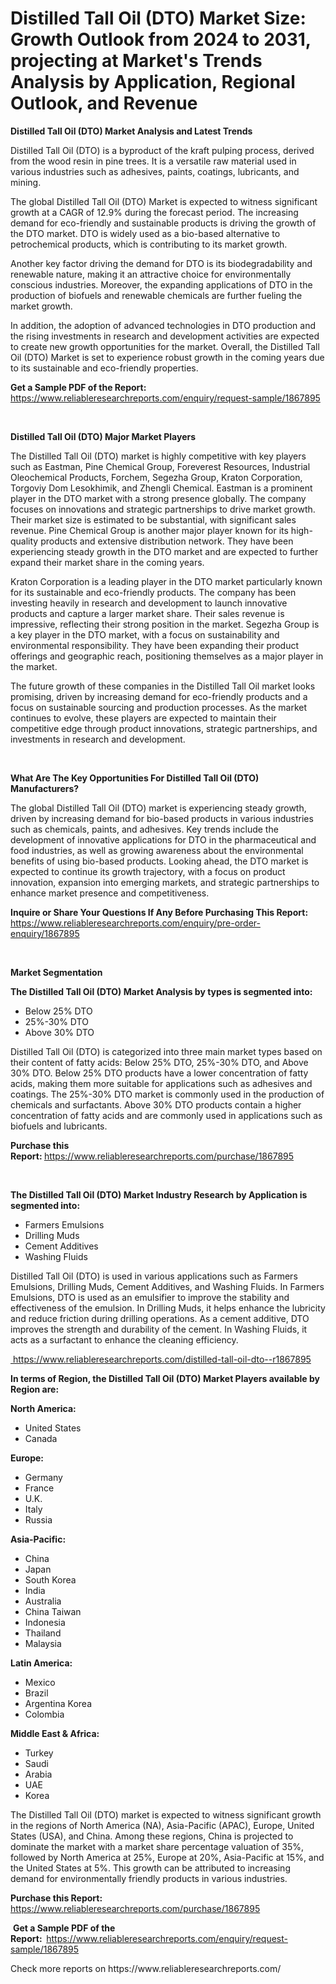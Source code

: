 <p><h1>Distilled Tall Oil (DTO) Market Size: Growth Outlook from 2024 to 2031, projecting at Market's Trends Analysis by Application, Regional Outlook, and Revenue</h1></p><p><strong>Distilled Tall Oil (DTO) Market Analysis and Latest Trends</strong></p>
<p><p>Distilled Tall Oil (DTO) is a byproduct of the kraft pulping process, derived from the wood resin in pine trees. It is a versatile raw material used in various industries such as adhesives, paints, coatings, lubricants, and mining.</p><p>The global Distilled Tall Oil (DTO) Market is expected to witness significant growth at a CAGR of 12.9% during the forecast period. The increasing demand for eco-friendly and sustainable products is driving the growth of the DTO market. DTO is widely used as a bio-based alternative to petrochemical products, which is contributing to its market growth.</p><p>Another key factor driving the demand for DTO is its biodegradability and renewable nature, making it an attractive choice for environmentally conscious industries. Moreover, the expanding applications of DTO in the production of biofuels and renewable chemicals are further fueling the market growth.</p><p>In addition, the adoption of advanced technologies in DTO production and the rising investments in research and development activities are expected to create new growth opportunities for the market. Overall, the Distilled Tall Oil (DTO) Market is set to experience robust growth in the coming years due to its sustainable and eco-friendly properties.</p></p>
<p><strong>Get a Sample PDF of the Report:&nbsp;</strong> <a href="https://www.reliableresearchreports.com/enquiry/request-sample/1867895">https://www.reliableresearchreports.com/enquiry/request-sample/1867895</a></p>
<p>&nbsp;</p>
<p><strong>Distilled Tall Oil (DTO) Major Market Players</strong></p>
<p><p>The Distilled Tall Oil (DTO) market is highly competitive with key players such as Eastman, Pine Chemical Group, Foreverest Resources, Industrial Oleochemical Products, Forchem, Segezha Group, Kraton Corporation, Torgoviy Dom Lesokhimik, and Zhengli Chemical. Eastman is a prominent player in the DTO market with a strong presence globally. The company focuses on innovations and strategic partnerships to drive market growth. Their market size is estimated to be substantial, with significant sales revenue. Pine Chemical Group is another major player known for its high-quality products and extensive distribution network. They have been experiencing steady growth in the DTO market and are expected to further expand their market share in the coming years.</p><p>Kraton Corporation is a leading player in the DTO market particularly known for its sustainable and eco-friendly products. The company has been investing heavily in research and development to launch innovative products and capture a larger market share. Their sales revenue is impressive, reflecting their strong position in the market. Segezha Group is a key player in the DTO market, with a focus on sustainability and environmental responsibility. They have been expanding their product offerings and geographic reach, positioning themselves as a major player in the market.</p><p>The future growth of these companies in the Distilled Tall Oil market looks promising, driven by increasing demand for eco-friendly products and a focus on sustainable sourcing and production processes. As the market continues to evolve, these players are expected to maintain their competitive edge through product innovations, strategic partnerships, and investments in research and development.</p></p>
<p>&nbsp;</p>
<p><strong>What Are The Key Opportunities For Distilled Tall Oil (DTO) Manufacturers?</strong></p>
<p><p>The global Distilled Tall Oil (DTO) market is experiencing steady growth, driven by increasing demand for bio-based products in various industries such as chemicals, paints, and adhesives. Key trends include the development of innovative applications for DTO in the pharmaceutical and food industries, as well as growing awareness about the environmental benefits of using bio-based products. Looking ahead, the DTO market is expected to continue its growth trajectory, with a focus on product innovation, expansion into emerging markets, and strategic partnerships to enhance market presence and competitiveness.</p></p>
<p><strong>Inquire or Share Your Questions If Any Before Purchasing This Report:</strong> <a href="https://www.reliableresearchreports.com/enquiry/pre-order-enquiry/1867895">https://www.reliableresearchreports.com/enquiry/pre-order-enquiry/1867895</a></p>
<p>&nbsp;</p>
<p><strong>Market Segmentation</strong></p>
<p><strong>The Distilled Tall Oil (DTO) Market Analysis by types is segmented into:</strong></p>
<p><ul><li>Below 25% DTO</li><li>25%-30% DTO</li><li>Above 30% DTO</li></ul></p>
<p><p>Distilled Tall Oil (DTO) is categorized into three main market types based on their content of fatty acids: Below 25% DTO, 25%-30% DTO, and Above 30% DTO. Below 25% DTO products have a lower concentration of fatty acids, making them more suitable for applications such as adhesives and coatings. The 25%-30% DTO market is commonly used in the production of chemicals and surfactants. Above 30% DTO products contain a higher concentration of fatty acids and are commonly used in applications such as biofuels and lubricants.</p></p>
<p><strong>Purchase this Report:&nbsp;</strong><a href="https://www.reliableresearchreports.com/purchase/1867895">https://www.reliableresearchreports.com/purchase/1867895</a></p>
<p>&nbsp;</p>
<p><strong>The Distilled Tall Oil (DTO) Market Industry Research by Application is segmented into:</strong></p>
<p><ul><li>Farmers Emulsions</li><li>Drilling Muds</li><li>Cement Additives</li><li>Washing Fluids</li></ul></p>
<p><p>Distilled Tall Oil (DTO) is used in various applications such as Farmers Emulsions, Drilling Muds, Cement Additives, and Washing Fluids. In Farmers Emulsions, DTO is used as an emulsifier to improve the stability and effectiveness of the emulsion. In Drilling Muds, it helps enhance the lubricity and reduce friction during drilling operations. As a cement additive, DTO improves the strength and durability of the cement. In Washing Fluids, it acts as a surfactant to enhance the cleaning efficiency.</p></p>
<p><a href="https://www.reliableresearchreports.com/distilled-tall-oil-dto--r1867895">&nbsp;https://www.reliableresearchreports.com/distilled-tall-oil-dto--r1867895</a></p>
<p><strong>In terms of Region, the Distilled Tall Oil (DTO) Market Players available by Region are:</strong></p>
<p>
    <p> <strong> North America: </strong>
        <ul>
            <li>United States</li>
            <li>Canada</li>
        </ul>
        </p> 
    <p> <strong> Europe: </strong>
        <ul>
            <li>Germany</li>
            <li>France</li>
            <li>U.K.</li>
            <li>Italy</li>
            <li>Russia</li>
        </ul>
        </p> 
    <p> <strong> Asia-Pacific: </strong>
        <ul>
            <li>China</li>
            <li>Japan</li>
            <li>South Korea</li>
            <li>India</li>
            <li>Australia</li>
            <li>China Taiwan</li>
            <li>Indonesia</li>
            <li>Thailand</li>
            <li>Malaysia</li>
        </ul>
        </p> 
    <p> <strong> Latin America: </strong>
        <ul>
            <li>Mexico</li>
            <li>Brazil</li>
            <li>Argentina Korea</li>
            <li>Colombia</li>
        </ul>
        </p> 
    <p> <strong> Middle East & Africa: </strong>
        <ul>
            <li>Turkey</li>
            <li>Saudi</li>
            <li>Arabia</li>
            <li>UAE</li>
            <li>Korea</li>
        </ul>
    </p>
    </p>
<p><p>The Distilled Tall Oil (DTO) market is expected to witness significant growth in the regions of North America (NA), Asia-Pacific (APAC), Europe, United States (USA), and China. Among these regions, China is projected to dominate the market with a market share percentage valuation of 35%, followed by North America at 25%, Europe at 20%, Asia-Pacific at 15%, and the United States at 5%. This growth can be attributed to increasing demand for environmentally friendly products in various industries.</p></p>
<p><strong>Purchase this Report: </strong><a href="https://www.reliableresearchreports.com/purchase/1867895">https://www.reliableresearchreports.com/purchase/1867895</a></p>
<p>&nbsp;<strong>Get a Sample PDF of the Report:&nbsp;&nbsp;</strong><a href="https://www.reliableresearchreports.com/enquiry/request-sample/1867895">https://www.reliableresearchreports.com/enquiry/request-sample/1867895</a></p>
<p><strong></strong></p>
<p>Check more reports on https://www.reliableresearchreports.com/</p>